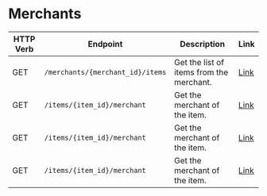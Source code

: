 # Merchants

HTTP Verb | Endpoint                         | Description                              | Link
----------|----------------------------------|------------------------------------------|---------------------------
GET       | `/merchants/{merchant_id}/items` | Get the list of items from the merchant. | [Link](#get_items_with_most_revenue)
GET       | `/items/{item_id}/merchant`      | Get the merchant of the item.            | [Link](#get_merchants_with_most_revenue)
GET       | `/items/{item_id}/merchant`      | Get the merchant of the item.            | [Link](#get_merchants_with_most_items)
GET       | `/items/{item_id}/merchant`      | Get the merchant of the item.            | [Link](#get_total_revenue_for_a_merchant)
